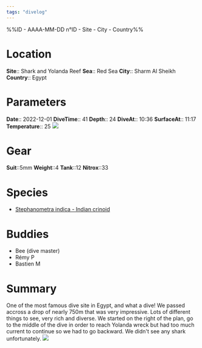 ```yaml
---
tags: "divelog"
---
```

%%ID - AAAA-MM-DD n°ID - Site - City - Country%%
# Location
**Site**:: Shark and Yolanda Reef
**Sea**:: Red Sea
**City**:: Sharm Al Sheikh
**Country**:: Egypt

# Parameters
**Date**:: 2022-12-01
**DiveTime**:: 41
**Depth**:: 24
**DiveAt**:: 10:36
**SurfaceAt**:: 11:17
**Temperature**:: 25
![](5D099714-87DB-4998-BFD5-9D5A7E4107AB.jpeg)

# Gear
**Suit**::5mm
**Weight**::4
**Tank**::12
**Nitrox**::33

# Species
- [Stephanometra indica - Indian crinoid](Stephanometra%20indica%20-%20Indian%20crinoid.md)
# Buddies 
- Bee (dive master)
- Rémy P
- Bastien M
# Summary
One of the most famous dive site in Egypt, and what a dive! We passed accross a drop of nearly 750m that was very impressive. Lots of different things to see, very rich and diverse. We started on the right of the plan, go to the middle of the dive in order to reach Yolanda wreck but had too much current to continue so we had to go backward. We didn't see any shark unfortunately. 
![](ff210e4b8ec2c8480d9d58415061c134.jpg)